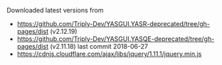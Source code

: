 Downloaded latest versions from
- https://github.com/Triply-Dev/YASGUI.YASR-deprecated/tree/gh-pages/dist (v2.12.19)
- https://github.com/Triply-Dev/YASGUI.YASQE-deprecated/tree/gh-pages/dist (v2.11.18)
last commit 2018-06-27
- https://cdnjs.cloudflare.com/ajax/libs/jquery/1.11.1/jquery.min.js

